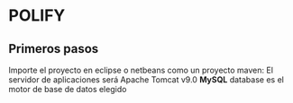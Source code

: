 # POLIFY

## Primeros pasos
Importe el proyecto en eclipse o netbeans como un proyecto maven:
El servidor de aplicaciones será Apache Tomcat v9.0
**MySQL** database es el motor de base de datos elegido
